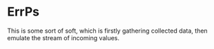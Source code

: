 # ErrPs
This is some sort of soft, which is firstly gathering collected data, then emulate the stream of incoming values.  
